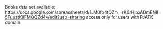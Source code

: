 Books data set available:
https://docs.google.com/spreadsheets/d/1JM0fo4tQZm__rK0rHjpxADmENIl5FuuztK8FMQQZd44/edit?usp=sharing
access only for users with PJATK domain
